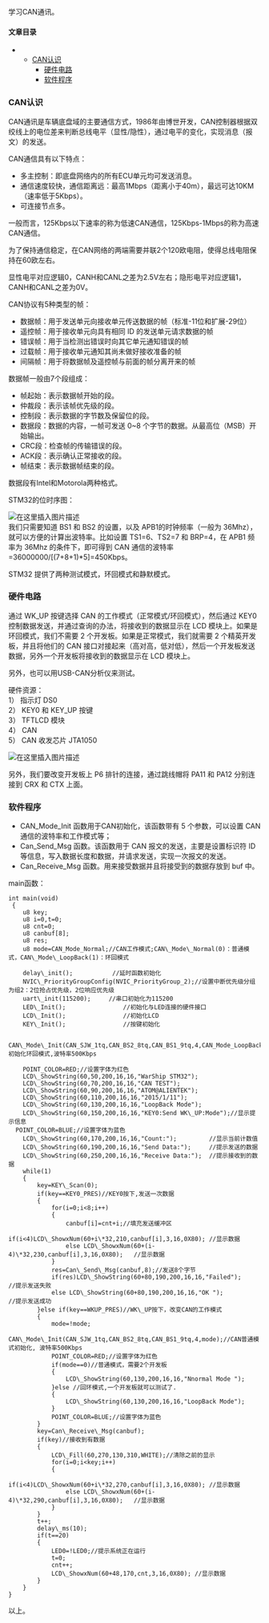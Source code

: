 






学习CAN通讯。




#### 文章目录


* + [CAN认识](#CAN_3)
	+ [硬件电路](#_42)
	+ [软件程序](#_58)




### CAN认识


CAN通讯是车辆底盘域的主要通信方式，1986年由博世开发，CAN控制器根据双绞线上的电位差来判断总线电平（显性/隐性），通过电平的变化，实现消息（报文）的发送。


CAN通信具有以下特点：


* 多主控制：即底盘网络内的所有ECU单元均可发送消息。
* 通信速度较快，通信距离远：最高1Mbps（距离小于40m），最远可达10KM（速率低于5Kbps）。
* 可连接节点多。


一般而言，125Kbps以下速率的称为低速CAN通信，125Kbps-1Mbps的称为高速CAN通信。


为了保持通信稳定，在CAN网络的两端需要并联2个120欧电阻，使得总线电阻保持在60欧左右。


显性电平对应逻辑0，CANH和CANL之差为2.5V左右；隐形电平对应逻辑1，CANH和CANL之差为0V。


CAN协议有5种类型的帧：


* 数据帧：用于发送单元向接收单元传送数据的帧（标准-11位和扩展-29位）
* 遥控帧：用于接收单元向具有相同 ID 的发送单元请求数据的帧
* 错误帧：用于当检测出错误时向其它单元通知错误的帧
* 过载帧：用于接收单元通知其尚未做好接收准备的帧
* 间隔帧：用于将数据帧及遥控帧与前面的帧分离开来的帧


数据帧一般由7个段组成：


* 帧起始：表示数据帧开始的段。
* 仲裁段：表示该帧优先级的段。
* 控制段：表示数据的字节数及保留位的段。
* 数据段：数据的内容，一帧可发送 0~8 个字节的数据。从最高位（MSB）开始输出。
* CRC段：检查帧的传输错误的段。
* ACK段：表示确认正常接收的段。
* 帧结束：表示数据帧结束的段。


数据段有Intel和Motorola两种格式。


STM32的位时序图：


![在这里插入图片描述](https://img-blog.csdnimg.cn/0a7585ddeded452591bf1cd3245e5154.png)  
 我们只需要知道 BS1 和 BS2 的设置，以及 APB1的时钟频率（一般为 36Mhz），就可以方便的计算出波特率。比如设置 TS1=6、TS2=7 和 BRP=4，在 APB1 频率为 36Mhz 的条件下，即可得到 CAN 通信的波特率=36000000/[(7+8+1)\*5]=450Kbps。


STM32 提供了两种测试模式，环回模式和静默模式。


### 硬件电路


通过 WK\_UP 按键选择 CAN 的工作模式（正常模式/环回模式），然后通过 KEY0控制数据发送，并通过查询的办法，将接收到的数据显示在 LCD 模块上。如果是环回模式，我们不需要 2 个开发板。如果是正常模式，我们就需要 2 个精英开发板，并且将他们的 CAN 接口对接起来（高对高，低对低），然后一个开发板发送数据，另外一个开发板将接收到的数据显示在 LCD 模块上。


另外，也可以用USB-CAN分析仪来测试。


硬件资源：  
 1） 指示灯 DS0  
 2） KEY0 和 KEY\_UP 按键  
 3） TFTLCD 模块  
 4） CAN  
 5） CAN 收发芯片 JTA1050


![在这里插入图片描述](https://img-blog.csdnimg.cn/2f259da58de8484696faa4d025de8558.png)


另外，我们要改变开发板上 P6 排针的连接，通过跳线帽将 PA11 和 PA12 分别连接到 CRX 和 CTX 上面。


### 软件程序


* CAN\_Mode\_Init 函数用于CAN初始化，该函数带有 5 个参数，可以设置 CAN 通信的波特率和工作模式等；
* Can\_Send\_Msg 函数。该函数用于 CAN 报文的发送，主要是设置标识符 ID等信息，写入数据长度和数据，并请求发送，实现一次报文的发送。
* Can\_Receive\_Msg 函数。用来接受数据并且将接受到的数据存放到 buf 中。


main函数：



```
int main(void)
 {	 
	u8 key;
	u8 i=0,t=0;
	u8 cnt=0;
	u8 canbuf[8];
	u8 res;
	u8 mode=CAN_Mode_Normal;//CAN工作模式;CAN\_Mode\_Normal(0)：普通模式，CAN\_Mode\_LoopBack(1)：环回模式

	delay\_init();	    	 //延时函数初始化 
	NVIC\_PriorityGroupConfig(NVIC_PriorityGroup_2);//设置中断优先级分组为组2：2位抢占优先级，2位响应优先级
	uart\_init(115200);	 	//串口初始化为115200
	LED\_Init();		  		//初始化与LED连接的硬件接口
	LCD\_Init();			   	//初始化LCD 
	KEY\_Init();				//按键初始化 
   
	CAN\_Mode\_Init(CAN_SJW_1tq,CAN_BS2_8tq,CAN_BS1_9tq,4,CAN_Mode_LoopBack);//CAN初始化环回模式,波特率500Kbps 

 	POINT_COLOR=RED;//设置字体为红色 
	LCD\_ShowString(60,50,200,16,16,"WarShip STM32");	
	LCD\_ShowString(60,70,200,16,16,"CAN TEST");	
	LCD\_ShowString(60,90,200,16,16,"ATOM@ALIENTEK");
	LCD\_ShowString(60,110,200,16,16,"2015/1/11");
	LCD\_ShowString(60,130,200,16,16,"LoopBack Mode");	 
	LCD\_ShowString(60,150,200,16,16,"KEY0:Send WK\_UP:Mode");//显示提示信息 
  POINT_COLOR=BLUE;//设置字体为蓝色 
	LCD\_ShowString(60,170,200,16,16,"Count:");			//显示当前计数值 
	LCD\_ShowString(60,190,200,16,16,"Send Data:");		//提示发送的数据 
	LCD\_ShowString(60,250,200,16,16,"Receive Data:");	//提示接收到的数据 
 	while(1)
	{
		key=KEY\_Scan(0);
		if(key==KEY0_PRES)//KEY0按下,发送一次数据
		{
			for(i=0;i<8;i++)
			{
				canbuf[i]=cnt+i;//填充发送缓冲区
				if(i<4)LCD\_ShowxNum(60+i\*32,210,canbuf[i],3,16,0X80);	//显示数据
				else LCD\_ShowxNum(60+(i-4)\*32,230,canbuf[i],3,16,0X80);	//显示数据
 			}
			res=Can\_Send\_Msg(canbuf,8);//发送8个字节 
			if(res)LCD\_ShowString(60+80,190,200,16,16,"Failed");		//提示发送失败
			else LCD\_ShowString(60+80,190,200,16,16,"OK ");	 		//提示发送成功 
		}else if(key==WKUP_PRES)//WK\_UP按下，改变CAN的工作模式
		{	   
			mode=!mode;
  			CAN\_Mode\_Init(CAN_SJW_1tq,CAN_BS2_8tq,CAN_BS1_9tq,4,mode);//CAN普通模式初始化, 波特率500Kbps 
			POINT_COLOR=RED;//设置字体为红色 
			if(mode==0)//普通模式，需要2个开发板
			{
				LCD\_ShowString(60,130,200,16,16,"Nnormal Mode ");	    
			}else //回环模式,一个开发板就可以测试了.
			{
 				LCD\_ShowString(60,130,200,16,16,"LoopBack Mode");
			}
 			POINT_COLOR=BLUE;//设置字体为蓝色 
		}		 
		key=Can\_Receive\_Msg(canbuf);
		if(key)//接收到有数据
		{			
			LCD\_Fill(60,270,130,310,WHITE);//清除之前的显示
 			for(i=0;i<key;i++)
			{									    
				if(i<4)LCD\_ShowxNum(60+i\*32,270,canbuf[i],3,16,0X80);	//显示数据
				else LCD\_ShowxNum(60+(i-4)\*32,290,canbuf[i],3,16,0X80);	//显示数据
 			}
		}
		t++; 
		delay\_ms(10);
		if(t==20)
		{
			LED0=!LED0;//提示系统正在运行 
			t=0;
			cnt++;
			LCD\_ShowxNum(60+48,170,cnt,3,16,0X80);	//显示数据
		}		   
	}
}

```

以上。





